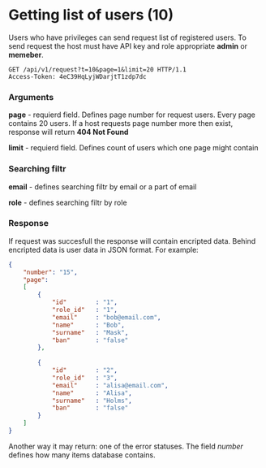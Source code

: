 # Getting list of users (10)

Users who have privileges can send request list of registered users. To send request the host must have API key and role appropriate **admin** or **memeber**. 

````
GET /api/v1/request?t=10&page=1&limit=20 HTTP/1.1
Access-Token: 4eC39HqLyjWDarjtT1zdp7dc
````
### Arguments
**page** - requierd field. Defines page number for request users. Every page contains 20 users. If a host requests page number more then exist, response will return **404 Not Found**

**limit** - requierd field. Defines count of users which one page might contain

### Searching filtr

**email** - defines searching filtr by email or a part of email

**role** - defines searching filtr by role

### Response

If request was succesfull the response will contain encripted data. Behind encripted data is user data in JSON format. For example:

```` json
{
    "number": "15",
    "page": 
    [
        {
            "id"        : "1",
            "role_id"   : "1",
            "email"     : "bob@email.com",
            "name"      : "Bob",
            "surname"   : "Mask",
            "ban"       : "false"
        },
        
        {
            "id"        : "2",
            "role_id"   : "3",
            "email"     : "alisa@email.com",
            "name"      : "Alisa",
            "surname"   : "Holms",
            "ban"       : "false"
        }
    ]
}
````

Another way it may return: one of the error statuses. The field *number* defines how many items database contains.